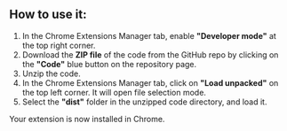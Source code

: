 ## How to use it:

1. In the Chrome Extensions Manager tab, enable **"Developer mode"** at the top right corner.  
2. Download the **ZIP file** of the code from the GitHub repo by clicking on the **"Code"** blue button on the repository page.  
3. Unzip the code.  
4. In the Chrome Extensions Manager tab, click on **"Load unpacked"** on the top left corner. It will open file selection mode.  
5. Select the **"dist"** folder in the unzipped code directory, and load it.

Your extension is now installed in Chrome.
